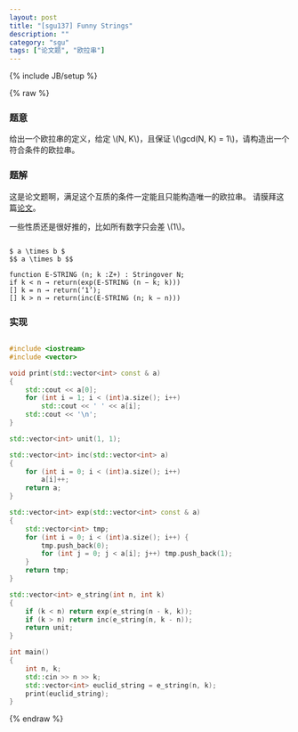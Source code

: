 ```yaml
---
layout: post
title: "[sgu137] Funny Strings"
description: ""
category: "sgu"
tags: ["论文题", "欧拉串"]
---
```

{% include JB/setup %}

{% raw %}

### 题意

给出一个欧拉串的定义，给定 \\(N, K\\)，且保证 \\(\gcd(N, K) = 1\\)，请构造出一个符合条件的欧拉串。

### 题解

这是论文题啊，满足这个互质的条件一定能且只能构造唯一的欧拉串。
请膜拜这篇[论文][1]。

一些性质还是很好推的，比如所有数字只会差 \\(1\\)。

```

$ a \times b $
$$ a \times b $$

function E-STRING (n; k :Z+) : Stringover N;
if k < n → return(exp(E-STRING (n − k; k)))
[] k = n → return(‘1’);
[] k > n → return(inc(E-STRING (n; k − n)))
```

### 实现

```cpp

#include <iostream>
#include <vector>

void print(std::vector<int> const & a)
{
	std::cout << a[0];
	for (int i = 1; i < (int)a.size(); i++)
		std::cout << ' ' << a[i];
	std::cout << '\n';
}

std::vector<int> unit(1, 1);

std::vector<int> inc(std::vector<int> a)
{
	for (int i = 0; i < (int)a.size(); i++)
		a[i]++;
	return a;
}

std::vector<int> exp(std::vector<int> const & a)
{
	std::vector<int> tmp;
	for (int i = 0; i < (int)a.size(); i++) {
		tmp.push_back(0);
		for (int j = 0; j < a[i]; j++) tmp.push_back(1);
	}
	return tmp;
}

std::vector<int> e_string(int n, int k)
{
	if (k < n) return exp(e_string(n - k, k));
	if (k > n) return inc(e_string(n, k - n));
	return unit;
}

int main()
{
	int n, k;
	std::cin >> n >> k;
	std::vector<int> euclid_string = e_string(n, k);
	print(euclid_string);
}

```

[1]: http://www.cis.uoguelph.ca/~sawada/papers/euclid.pdf

{% endraw %}

